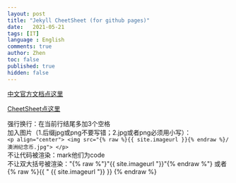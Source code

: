 ```yaml
---
layout: post
title: "Jekyll CheetSheet (for github pages)"
date:   2021-05-21
tags: [IT]
language : English
comments: true
author: Zhen
toc: false
published: true
hidden: false
---
```

[中文官方文档点这里](http://jekyllcn.com/docs/templates/)
<!-- more -->

[CheetSheet点这里](https://gist.github.com/JJediny/a466eed62cee30ad45e2)

强行换行：在当前行结尾多加3个空格   
加入图片（1.后缀jpg或png不要写错；2.jpg或者png必须用小写）：    
`<p align="center"> <img src="{% raw %}{{ site.imageurl }}{% endraw %}/澳洲纪念币.jpg"> </p>`    
不让代码被渲染：mark他们为code   
不让双大括号被渲染："{% raw %"}"{{ site.imageurl "}}"{% endraw %"} 或者 {% raw %}{{ " {{ site.imageurl "}} }} {% endraw %}


<!--stackedit_data:
eyJoaXN0b3J5IjpbMTAzODM2MDAxOSwtMjA5NTQ2NTY2LDQyND
AzMTc1NCwyMDgwMzg0OTU3LDE3MjY0NTA1MDUsMTk0MTY2NjM1
OSwtMzE4ODIwOTg5LC0xMzUzMTg0MzM1LDE1Nzc0MTQ3OTIsLT
IwMzcxNjI3MjgsLTIxMzE5ODAwMTksLTExNzYyMzY1OTYsLTIx
MTI4NTc1NjIsMzIyODk1OTY5LC03MjA4NjM0NDUsLTk4Mjk2OT
cxNywxMTQwMTkwMzk4LC03MjkzMjgzMTNdfQ==
-->